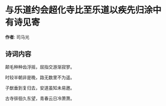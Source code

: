 # 与乐道约会超化寺比至乐道以疾先归涂中有诗见寄

**作者**: 司马光

## 诗词内容

颠毛种种齿浮摇，屈指交游渐寂寥。

时较半朝非是晚，路无数里不为遥。

子猷垂到复归去，安道虽知未易邀。

古寺徘徊久东望，青春云日冷萧萧。

